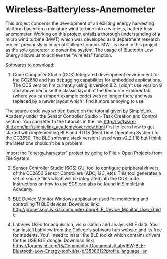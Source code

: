 # Wireless-Batteryless-Anemometer


This project concerns the development of an existing energy harvesting platform based on a miniature wind turbine into a wireless, battery-less anemometer. Working on this project entails a thorough understanding of a micro wind turbine (MWT) which was developed as a department research project previously in Imperial College London. MWT is used in this project as the sole generator to power the system. The usage of Bluetooth Low Energy allows us to achieve the “wireless” function.

Softwares to download:
1. Code Composer Studio (CCS)
Integrated development environment for the CC2650 and has debugging capabilities for embedded applications. The CCS version I'm currently using is version 8.2. I didn't use version 9 and above because the classic layout of the Resource Explorer tab (where you can import example code) was no longer there and was replaced by a newer layout which I find it more annoying to use.

The source code was written based on the tutorial given by SimpleLink Academy under the Sensor Controller Studio > Task Creation and Control section. You can refer to the tutorials in the link http://software-dl.ti.com/lprf/simplelink_academy/overview.html first to learn how to get started with implementing BLE and RTOS (Real Time Operating System) for the CC2650. The BLE software stack version I used was v2.2.1.18 but I think the latest one shouldn't be a problem.

Import the "energy_harvester" project by going to File > Open Projects from File System.

2. Sensor Controller Studio (SCS)
GUI tool to configure peripheral drivers of the CC2650 Sensor Controllers (ADC, I2C, etc). This tool generates a set of source files which will be integrated into the CCS code. Instructions on how to use SCS can also be found in SimpleLink Academy. 

3. BLE Device Monitor
Windows application used for monitoring and controlling TI BLE devices. Download link: http://processors.wiki.ti.com/index.php/BLE_Device_Monitor_User_Guide

4. LabView
Used for acquisition, visualisation and analysis BLE data. You can install LabView from the College's software hub website and its free for students. You'll need to install the BLE toolkit which contains drivers for the USB BLE dongle. Download link: https://forums.ni.com/t5/Community-Documents/LabVIEW-BLE-Bluetooth-Low-Energy-toolkit/ta-p/3538612?profile.language=en

